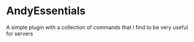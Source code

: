 # AndyEssentials
A simple plugin with a collection of commands that I find to be very useful for servers
